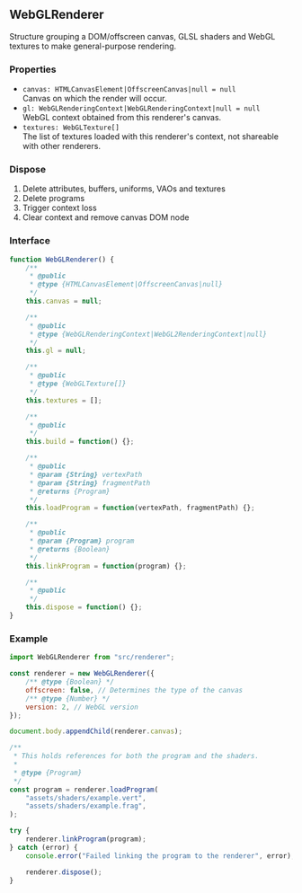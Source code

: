 ## WebGLRenderer

Structure grouping a DOM/offscreen canvas, GLSL shaders and WebGL textures to make general-purpose rendering.

### Properties

- `canvas: HTMLCanvasElement|OffscreenCanvas|null = null`  
Canvas on which the render will occur.
- `gl: WebGLRenderingContext|WebGLRenderingContext|null = null`  
WebGL context obtained from this renderer's canvas.
- `textures: WebGLTexture[]`  
The list of textures loaded with this renderer's context, not shareable with other renderers.

### Dispose

1. Delete attributes, buffers, uniforms, VAOs and textures
2. Delete programs
3. Trigger context loss
4. Clear context and remove canvas DOM node

### Interface

```js
function WebGLRenderer() {
	/**
	 * @public
	 * @type {HTMLCanvasElement|OffscreenCanvas|null}
	 */
	this.canvas = null;

	/**
	 * @public
	 * @type {WebGLRenderingContext|WebGL2RenderingContext|null}
	 */
	this.gl = null;

	/**
	 * @public
	 * @type {WebGLTexture[]}
	 */
	this.textures = [];

	/**
	 * @public
	 */
	this.build = function() {};

	/**
	 * @public
	 * @param {String} vertexPath
	 * @param {String} fragmentPath
	 * @returns {Program}
	 */
	this.loadProgram = function(vertexPath, fragmentPath) {};

	/**
	 * @public
	 * @param {Program} program
	 * @returns {Boolean}
	 */
	this.linkProgram = function(program) {};

	/**
	 * @public
	 */
	this.dispose = function() {};
}
```

### Example

```js
import WebGLRenderer from "src/renderer";

const renderer = new WebGLRenderer({
	/** @type {Boolean} */
	offscreen: false, // Determines the type of the canvas
	/** @type {Number} */
	version: 2, // WebGL version
});

document.body.appendChild(renderer.canvas);

/**
 * This holds references for both the program and the shaders.
 * 
 * @type {Program}
 */
const program = renderer.loadProgram(
	"assets/shaders/example.vert",
	"assets/shaders/example.frag",
);

try {
	renderer.linkProgram(program);
} catch (error) {
	console.error("Failed linking the program to the renderer", error);

	renderer.dispose();
}
```